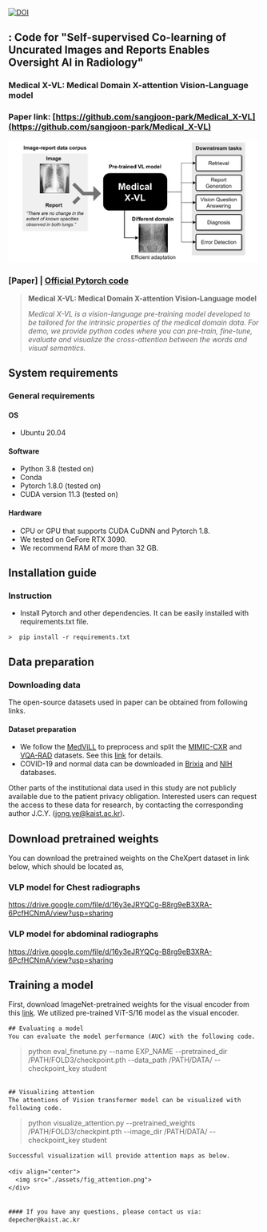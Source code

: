 [![DOI](https://zenodo.org/badge/549019105.svg)](https://zenodo.org/badge/latestdoi/549019105)

## : Code for "Self-supervised Co-learning of Uncurated Images and Reports Enables Oversight AI in Radiology"
### Medical X-VL: Medical Domain X-attention Vision-Language model
### Paper link: [https://github.com/sangjoon-park/Medical_X-VL](https://github.com/sangjoon-park/Medical_X-VL)

<div align="center">
  <img src="./assets/teaser.png">
</div>

### [Paper] | [Official Pytorch code](https://github.com/sangjoon-park/)


> **Medical X-VL: Medical Domain X-attention Vision-Language model**<br>
>
> *Medical X-VL is a vision-language pre-training model developed to be tailored for the intrinsic properties of the medical domain data. For demo, we provide python codes where you can pre-train, fine-tune, evaluate and visualize the cross-attention between the words and visual semantics.*

## System requirements
### General requirements
#### OS
* Ubuntu 20.04

#### Software
* Python 3.8 (tested on)
* Conda
* Pytorch 1.8.0 (tested on)
* CUDA version 11.3 (tested on)

#### Hardware
* CPU or GPU that supports CUDA CuDNN and Pytorch 1.8.
* We tested on GeFore RTX 3090.
* We recommend RAM of more than 32 GB.

## Installation guide
### Instruction
* Install Pytorch and other dependencies. It can be easily installed with requirements.txt file.
```
>  pip install -r requirements.txt
```

## Data preparation
### Downloading data

The open-source datasets used in paper can be obtained from following links.

#### Dataset preparation
* We follow the [MedViLL](https://github.com/SuperSupermoon/MedViLL) to preprocess and split the [MIMIC-CXR](https://physionet.org/content/mimic-cxr/2.0.0/) and [VQA-RAD](https://osf.io/89kps/) datasets. See this [link](https://github.com/SuperSupermoon/MedViLL) for details.
* COVID-19 and normal data can be downloaded in [Brixia](https://brixia.github.io/) and [NIH](https://cloud.google.com/healthcare-api/docs/resources/public-datasets/nih-chest) databases.

Other parts of the institutional data used in this study are not publicly available due to the patient privacy obligation. Interested users can request the access to these data for research, by contacting the corresponding author J.C.Y. (jong.ye@kaist.ac.kr).


## Download pretrained weights
You can download the pretrained weights on the CheXpert dataset in link below, which should be located as,

### VLP model for Chest radiographs

https://drive.google.com/file/d/16y3eJRYQCg-B8rg9eB3XRA-6PcfHCNmA/view?usp=sharing


### VLP model for abdominal radiographs

https://drive.google.com/file/d/16y3eJRYQCg-B8rg9eB3XRA-6PcfHCNmA/view?usp=sharing


## Training a model
First, download ImageNet-pretrained weights for the visual encoder from this [link](https://github.com/bytedance/ibot). We utilized pre-trained ViT-S/16 model as the visual encoder.



```
## Evaluating a model
You can evaluate the model performance (AUC) with the following code.
```
> python eval_finetune.py --name EXP_NAME --pretrained_dir /PATH/FOLD3/checkpoint.pth --data_path /PATH/DATA/ --checkpoint_key student
```

## Visualizing attention
The attentions of Vision transformer model can be visualized with following code.
```
> python visualize_attention.py --pretrained_weights /PATH/FOLD3/checkpint.pth --image_dir /PATH/DATA/ --checkpoint_key student
```
Successful visualization will provide attention maps as below.

<div align="center">
  <img src="./assets/fig_attention.png">
</div>


#### If you have any questions, please contact us via:
depecher@kaist.ac.kr

